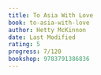 ```yaml
---
title: To Asia With Love
book: to-asia-with-love
author: Hetty McKinnon
date: Last Modified
rating: 5
progress: 7/120
bookshop: 9783791386836
---
```

